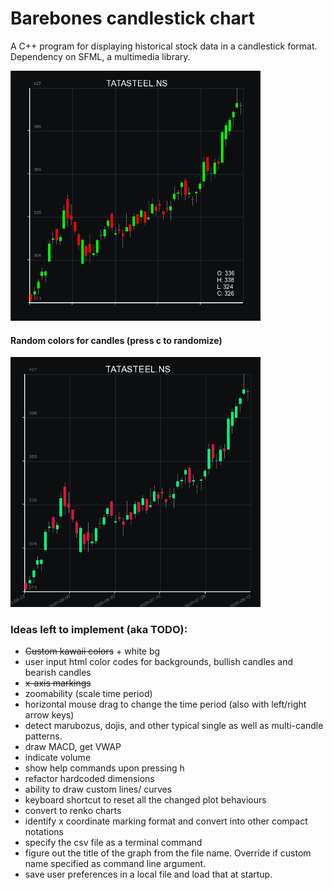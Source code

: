 # Barebones candlestick chart

A C++ program for displaying historical stock data in a candlestick format. Dependency on SFML, a multimedia library.

<p float="left">
<img src="img/prog1.png" width="400" height="400"/>
</p>


#### Random colors for candles (press c to randomize)
<p float="left">
<img src="img/prog2.png" width="400" height="400"/>
</p>

### Ideas left to implement (aka TODO):
* ~~Custom kawaii colors~~ + white bg
* user input html color codes for backgrounds, bullish candles and bearish candles
* ~~x-axis markings~~
* zoomability  (scale time period)
* horizontal mouse drag to change the time period (also with left/right arrow keys)
* detect marubozus, dojis, and other typical single as well as multi-candle patterns.
* draw MACD, get VWAP
* indicate volume
* show help commands upon pressing h 
* refactor hardcoded dimensions
* ability to draw custom lines/ curves
* keyboard shortcut to reset all the changed plot behaviours
* convert to renko charts
* identify x coordinate marking format and convert into other compact notations
* specify the csv file as a terminal command
* figure out the title of the graph from the file name. Override if custom name specified as command line argument.
* save user preferences in a local file and load that at startup.
